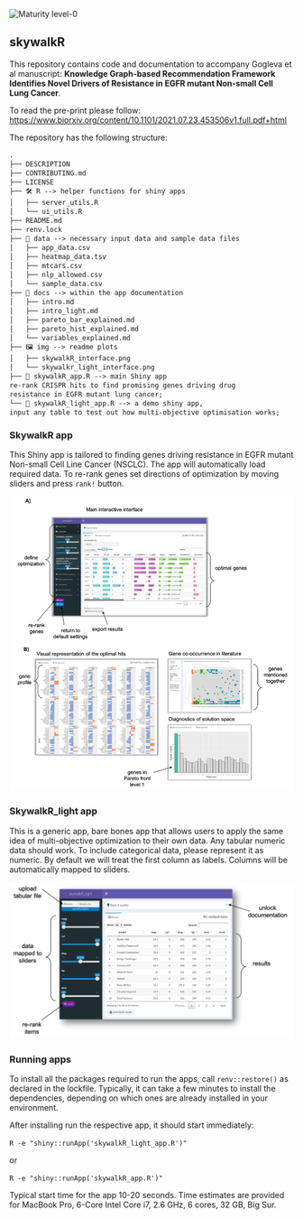 ![Maturity level-0](https://img.shields.io/badge/Maturity%20Level-ML--0-red)

## skywalkR

This repository contains code and documentation to accompany Gogleva et al manuscript: **Knowledge Graph-based Recommendation Framework Identifies Novel Drivers of Resistance in EGFR mutant Non-small Cell Lung Cancer**. 

To read the pre-print please follow: https://www.biorxiv.org/content/10.1101/2021.07.23.453506v1.full.pdf+html

The repository has the following structure:

```
.
├── DESCRIPTION
├── CONTRIBUTING.md
├── LICENSE
├── 🛠️ R --> helper functions for shiny apps
│   ├── server_utils.R
│   └── ui_utils.R
├── README.md
├── renv.lock
├── 💾 data --> necessary input data and sample data files
│   ├── app_data.csv
│   ├── heatmap_data.tsv
│   ├── mtcars.csv
│   ├── nlp_allowed.csv
│   └── sample_data.csv
├── 📄 docs --> within the app documentation
│   ├── intro.md
│   ├── intro_light.md
│   ├── pareto_bar_explained.md
│   ├── pareto_hist_explained.md
│   └── variables_explained.md
├── 🖼️ img --> readme plots
│   ├── skywalkR_interface.png
│   └── skywalkr_light_interface.png
├── 🧬 skywalkR_app.R --> main Shiny app
re-rank CRISPR hits to find promising genes driving drug
resistance in EGFR mutant lung cancer;
└── 🧪 skywalkR_light_app.R --> a demo shiny app,
input any table to test out how multi-objective optimisation works;
```

### SkywalkR app

This Shiny app is tailored to finding genes driving resistance in EGFR mutant Non-small Cell Line Cancer (NSCLC). The app will automatically load required data. To re-rank genes set directions of optimization by moving sliders and press ``rank!`` button.

![skywalkr_app](https://github.com/AstraZeneca/skywalkR/blob/master/img/skywalkR_interface.png)


### SkywalkR_light app

This is a generic app, bare bones app that allows users to apply the same idea of multi-objective optimization to their own data. Any tabular numeric data should work. To include categorical data, please represent it as numeric. By default we will treat the first column as labels. Columns will be automatically mapped to sliders.

![skywalkr_light_app](https://github.com/AstraZeneca/skywalkR/blob/master/img/skywalkR_light_interface.png)


### Running apps

To install all the packages required to run the apps, call ``renv::restore()`` as declared in the lockfile. Typically, it can take a few minutes to install the dependencies, depending on which ones are already installed in your environment.

After installing run the respective app, it should start immediately:

``R -e "shiny::runApp('skywalkR_light_app.R')"``

or

``R -e "shiny::runApp('skywalkR_app.R')"``

Typical start time for the app 10-20 seconds. Time estimates are provided for MacBook Pro, 6-Core Intel Core i7, 2.6 GHz, 6 cores, 32 GB, Big Sur.
